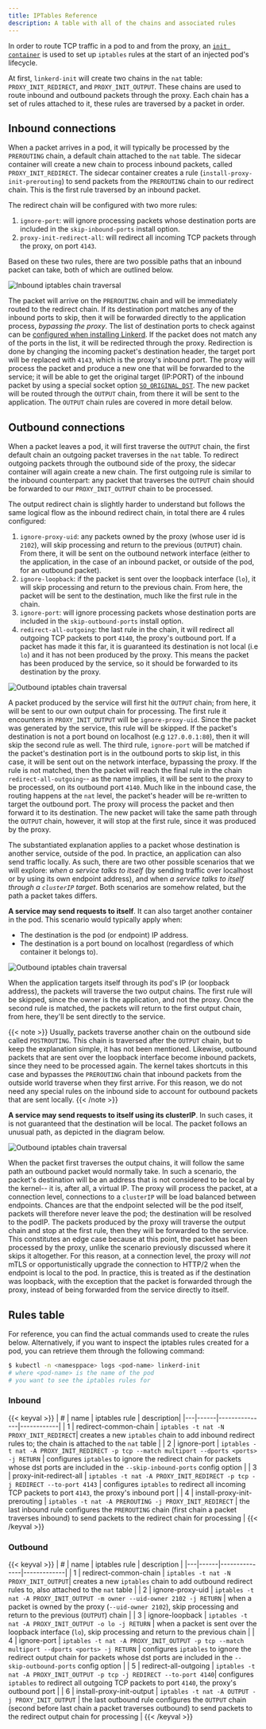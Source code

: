 ```yaml
---
title: IPTables Reference
description: A table with all of the chains and associated rules
---
```


In order to route TCP traffic in a pod to and from the proxy, an [`init
container`](https://kubernetes.io/docs/concepts/workloads/pods/init-containers/)
is used to set up `iptables` rules at the start of an injected pod's
lifecycle.

At first, `linkerd-init` will create two chains in the `nat` table:
`PROXY_INIT_REDIRECT`, and `PROXY_INIT_OUTPUT`. These chains are used to route
inbound and outbound packets through the proxy. Each chain has a set of rules
attached to it, these rules are traversed by a packet in order.

## Inbound connections

When a packet arrives in a pod, it will typically be processed by the
`PREROUTING` chain, a default chain attached to the `nat` table. The sidecar
container will create a new chain to process inbound packets, called
`PROXY_INIT_REDIRECT`.  The sidecar container creates a rule
(`install-proxy-init-prerouting`) to send packets from the `PREROUTING` chain
to our redirect chain. This is the first rule traversed by an inbound packet.

The redirect chain will be configured with two more rules:

1. `ignore-port`: will ignore processing packets whose destination ports are
     included in the `skip-inbound-ports` install option.
2. `proxy-init-redirect-all`: will redirect all incoming TCP packets through
     the proxy, on port `4143`.

Based on these two rules, there are two possible paths that an inbound packet
can take, both of which are outlined below.

![Inbound iptables chain traversal](/docs/images/iptables/iptables-fig2-1.png "Inbound iptables chain traversal")

The packet will arrive on the `PREROUTING` chain and will be immediately routed
to the redirect chain. If its destination port matches any of the inbound ports
to skip, then it will be forwarded directly to the application process,
_bypassing the proxy_. The list of destination ports to check against can be
[configured when installing Linkerd](../cli/install/#). If the
packet does not match any of the ports in the list, it will be redirected
through the proxy. Redirection is done by changing the incoming packet's
destination header, the target port will be replaced with `4143`, which is the
proxy's inbound port. The proxy will process the packet and produce a new one
that will be forwarded to the service; it will be able to get the original
target (IP:PORT) of the inbound packet by using a special socket option
[`SO_ORIGINAL_DST`](https://linux.die.net/man/3/getsockopt). The new packet
will be routed through the `OUTPUT` chain, from there it will be sent to the
application. The `OUTPUT` chain rules are covered in more detail below.

## Outbound connections

When a packet leaves a pod, it will first traverse the `OUTPUT` chain, the
first default chain an outgoing packet traverses in the `nat` table. To
redirect outgoing packets through the outbound side of the proxy, the sidecar
container will again create a new chain. The first outgoing rule is similar to
the inbound counterpart: any packet that traverses the `OUTPUT` chain should be
forwarded to our `PROXY_INIT_OUTPUT` chain to be processed.

The output redirect chain is slightly harder to understand but follows the same
logical flow as the inbound redirect chain, in total there are 4 rules
configured:

1. `ignore-proxy-uid`: any packets owned by the proxy (whose user id is
     `2102`), will skip processing and return to the previous (`OUTPUT`) chain.
     From there, it will be sent on the outbound network interface (either to
     the application, in the case of an inbound packet, or outside of the pod,
     for an outbound packet).
2. `ignore-loopback`: if the packet is sent over the loopback interface
     (`lo`), it will skip processing and return to the previous chain. From
     here, the packet will be sent to the destination, much like the first rule
     in the chain.
3. `ignore-port`: will ignore processing packets whose destination ports are
     included in the `skip-outbound-ports` install option.
4. `redirect-all-outgoing`: the last rule in the chain, it will redirect all
     outgoing TCP packets to port `4140`, the proxy's outbound port. If a
     packet has made it this far, it is guaranteed its destination is not local
     (i.e `lo`) and it has not been produced by the proxy. This means the
     packet has been produced by the service, so it should be forwarded to its
     destination by the proxy.

![Outbound iptables chain traversal](/docs/images/iptables/iptables-fig2-2.png "Outbound iptables chain traversal")

A packet produced by the service will first hit the `OUTPUT` chain; from here,
it will be sent to our own output chain for processing. The first rule it
encounters in `PROXY_INIT_OUTPUT` will be `ignore-proxy-uid`. Since the packet
was generated by the service, this rule will be skipped. If the packet's
destination is not a port bound on localhost (e.g `127.0.0.1:80`), then it will
skip the second rule as well. The third rule, `ignore-port` will be matched if
the packet's destination port is in the outbound ports to skip list, in this
case, it will be sent out on the network interface, bypassing the proxy. If the
rule is not matched, then the packet will reach the final rule in the chain
`redirect-all-outgoing`-- as the name implies, it will be sent to the proxy to
be processed, on its outbound port `4140`. Much like in the inbound case, the
routing happens at the `nat` level, the packet's header will be re-written to
target the outbound port. The proxy will process the packet and then forward it
to its destination. The new packet will take the same path through the `OUTPUT`
chain, however, it will stop at the first rule, since it was produced by the
proxy.

The substantiated explanation applies to a packet whose destination is another
service, outside of the pod. In practice, an application can also send traffic
locally. As such, there are two other possible scenarios that we will explore:
_when a service talks to itself_ (by sending traffic over localhost or by using
its own endpoint address), and when _a service talks to itself through a
`clusterIP` target_. Both scenarios are somehow related, but the path a packet
takes differs.

**A service may send requests to itself**. It can also target another container
in the pod. This scenario would typically apply when:

* The destination is the pod (or endpoint) IP address.
* The destination is a port bound on localhost (regardless of which container
it belongs to).

![Outbound iptables chain traversal](/docs/images/iptables/iptables-fig2-3.png "Outbound iptables chain traversal")

When the application targets itself through its pod's IP (or loopback address),
the packets will traverse the two output chains. The first rule will be
skipped, since the owner is the application, and not the proxy. Once the second
rule is matched, the packets will return to the first output chain, from here,
they'll be sent directly to the service.

{{< note >}}
Usually, packets traverse another chain on the outbound side called
`POSTROUTING`. This chain is traversed after the `OUTPUT` chain, but to keep
the explanation simple, it has not been mentioned. Likewise, outbound packets that
are sent over the loopback interface become inbound packets, since they need to
be processed again. The kernel takes shortcuts in this case and bypasses the
`PREROUTING` chain that inbound packets from the outside world traverse when
they first arrive. For this reason, we do not need any special rules on the
inbound side to account for outbound packets that are sent locally.
{{< /note >}}

**A service may send requests to itself using its clusterIP**. In such cases,
it is not guaranteed that the destination will be local. The packet follows an
unusual path, as depicted in the diagram below.

![Outbound iptables chain traversal](/docs/images/iptables/iptables-fig2-4.png "Outbound iptables chain traversal")

When the packet first traverses the output chains, it will follow the same path
an outbound packet would normally take. In such a scenario, the packet's
destination will be an address that is not considered to be local by the
kernel-- it is, after all, a virtual IP. The proxy will process the packet, at
a connection level, connections to a `clusterIP` will be load balanced between
endpoints. Chances are that the endpoint selected will be the pod itself,
packets will therefore never leave the pod; the destination will be resolved to
the podIP. The packets produced by the proxy will traverse the output chain and
stop at the first rule, then they will be forwarded to the service. This
constitutes an edge case because at this point, the packet has been processed
by the proxy, unlike the scenario previously discussed where it skips it
altogether. For this reason, at a connection level, the proxy will _not_ mTLS
or opportunistically upgrade the connection to HTTP/2 when the endpoint is
local to the pod. In practice, this is treated as if the destination was
loopback, with the exception that the packet is forwarded through the proxy,
instead of being forwarded from the service directly to itself.

## Rules table

For reference, you can find the actual commands used to create the rules below.
Alternatively, if you want to inspect the iptables rules created for a pod, you
can retrieve them through the following command:

```bash
$ kubectl -n <namesppace> logs <pod-name> linkerd-init
# where <pod-name> is the name of the pod
# you want to see the iptables rules for
```
<!-- markdownlint-disable MD013 -->
### Inbound

{{< keyval >}}
| # | name | iptables rule | description|
|---|------|---------------|------------|
| 1 | redirect-common-chain | `iptables -t nat -N PROXY_INIT_REDIRECT`| creates a new `iptables` chain to add inbound redirect rules to; the chain is attached to the `nat` table |
| 2 | ignore-port | `iptables -t nat -A PROXY_INIT_REDIRECT -p tcp --match multiport --dports <ports> -j RETURN` | configures `iptables` to ignore the redirect chain for packets whose dst ports are included in the `--skip-inbound-ports` config option |
| 3 | proxy-init-redirect-all | `iptables -t nat -A PROXY_INIT_REDIRECT -p tcp -j REDIRECT --to-port 4143` | configures `iptables` to redirect all incoming TCP packets to port `4143`, the proxy's inbound port |
| 4 | install-proxy-init-prerouting | `iptables -t nat -A PREROUTING -j PROXY_INIT_REDIRECT` | the last inbound rule configures the `PREROUTING` chain (first chain a packet traverses inbound) to send packets to the redirect chain for processing |
{{< /keyval >}}

### Outbound

{{< keyval >}}
| # | name | iptables rule | description |
|---|------|---------------|-------------|
| 1 | redirect-common-chain | `iptables -t nat -N PROXY_INIT_OUTPUT`| creates a new `iptables` chain to add outbound redirect rules to, also attached to the `nat` table |
| 2 | ignore-proxy-uid | `iptables -t nat -A PROXY_INIT_OUTPUT -m owner --uid-owner 2102 -j RETURN` | when a packet is owned by the proxy (`--uid-owner 2102`), skip processing and return to the previous (`OUTPUT`) chain |
| 3 | ignore-loopback | `iptables -t nat -A PROXY_INIT_OUTPUT -o lo -j RETURN` | when a packet is sent over the loopback interface (`lo`), skip processing and return to the previous chain |
| 4 | ignore-port | `iptables -t nat -A PROXY_INIT_OUTPUT -p tcp --match multiport --dports <ports> -j RETURN` | configures `iptables` to ignore the redirect output chain for packets whose dst ports are included in the `--skip-outbound-ports` config option |
| 5 | redirect-all-outgoing | `iptables -t nat -A PROXY_INIT_OUTPUT -p tcp -j REDIRECT --to-port 4140`|  configures `iptables` to redirect all outgoing TCP packets to port `4140`, the proxy's outbound port |
| 6 | install-proxy-init-output | `iptables -t nat -A OUTPUT -j PROXY_INIT_OUTPUT` | the last outbound rule configures the `OUTPUT` chain (second before last chain a packet traverses outbound) to send packets to the redirect output chain for processing |
{{< /keyval >}}
<!-- markdownlint-enable MD013 -->
